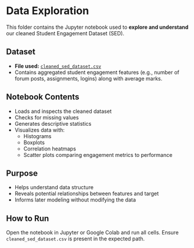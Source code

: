 # Data Exploration

This folder contains the Jupyter notebook used to **explore and understand**
our cleaned Student Engagement Dataset (SED).

## Dataset

- **File used:** [`cleaned_sed_dataset.csv`](2_data_preparation\cleaned_data\cleaned_sed_dataset.csv)
- Contains aggregated student engagement features (e.g., number of forum posts,
assignments, logins) along with average marks.

## Notebook Contents

- Loads and inspects the cleaned dataset
- Checks for missing values
- Generates descriptive statistics
- Visualizes data with:
  - Histograms
  - Boxplots
  - Correlation heatmaps
  - Scatter plots comparing engagement metrics to performance

## Purpose

- Helps understand data structure
- Reveals potential relationships between features and target
- Informs later modeling without modifying the data

## How to Run

Open the notebook in Jupyter or Google Colab and run all cells.
Ensure `cleaned_sed_dataset.csv` is present in the expected path.
